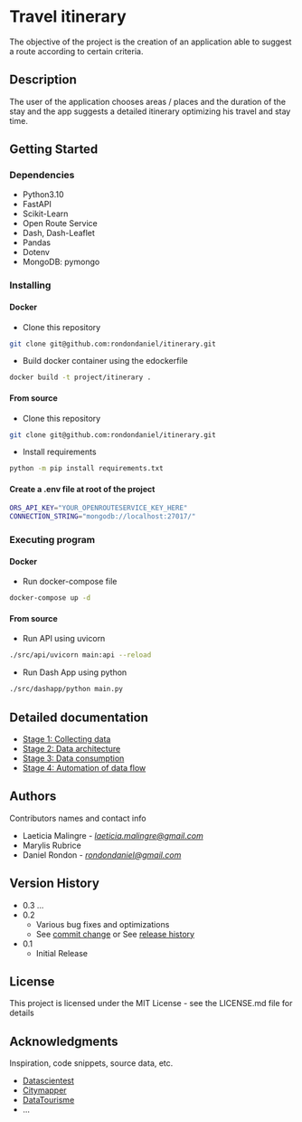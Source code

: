 # Travel itinerary

The objective of the project is the creation of an application able to suggest a route according to certain criteria.

## Description

The user of the application chooses areas / places and the duration of the stay and the app suggests a detailed itinerary optimizing his travel and stay time.

## Getting Started

### Dependencies

* Python3.10
* FastAPI
* Scikit-Learn
* Open Route Service
* Dash, Dash-Leaflet
* Pandas
* Dotenv
* MongoDB: pymongo 

### Installing

#### Docker
* Clone this repository
```bash
git clone git@github.com:rondondaniel/itinerary.git
```
* Build docker container using the edockerfile
```bash
docker build -t project/itinerary .
```

#### From source
* Clone this repository
```bash
git clone git@github.com:rondondaniel/itinerary.git
```
* Install requirements
```bash
python -m pip install requirements.txt
```

#### Create a .env file at root of the project
```bash
ORS_API_KEY="YOUR_OPENROUTESERVICE_KEY_HERE"
CONNECTION_STRING="mongodb://localhost:27017/"
```

### Executing program

#### Docker
* Run docker-compose file
```bash
docker-compose up -d
```
#### From source
* Run API using uvicorn
```bash
./src/api/uvicorn main:api --reload
```
* Run Dash App using python
```bash
./src/dashapp/python main.py
```

## Detailed documentation

* [Stage 1: Collecting data](/doc/etape1.md)
* [Stage 2: Data architecture](/doc/etape2.md)
* [Stage 3: Data consumption](/doc/etape3.md)
* [Stage 4: Automation of data flow](/doc/etape4.md)

## Authors

Contributors names and contact info

* Laeticia Malingre - *laeticia.malingre@gmail.com*
* Marylis Rubrice
* Daniel Rondon - *rondondaniel@gmail.com*

## Version History

* 0.3 ...
* 0.2
    * Various bug fixes and optimizations
    * See [commit change]() or See [release history]()
* 0.1
    * Initial Release

## License

This project is licensed under the MIT License - see the LICENSE.md file for details

## Acknowledgments

Inspiration, code snippets, source data, etc.

* [Datascientest](https://wwww.datascientest.com)
* [Citymapper](https://www.citymapper.com)
* [DataTourisme](https://www.datatourisme.fr/)
* ...
